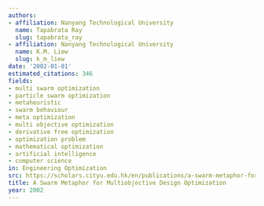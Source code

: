 ```yaml
---
authors:
- affiliation: Nanyang Technological University
  name: Tapabrata Ray
  slug: tapabrata_ray
- affiliation: Nanyang Technological University
  name: K.M. Liew
  slug: k_m_liew
date: '2002-01-01'
estimated_citations: 346
fields:
- multi swarm optimization
- particle swarm optimization
- metaheuristic
- swarm behaviour
- meta optimization
- multi objective optimization
- derivative free optimization
- optimization problem
- mathematical optimization
- artificial intelligence
- computer science
in: Engineering Optimization
src: https://scholars.cityu.edu.hk/en/publications/a-swarm-metaphor-for-multiobjective-design-optimization(1673cd6e-1088-4438-84e7-cee785e6ed96).html
title: A Swarm Metaphor for Multiobjective Design Optimization
year: 2002
---
```

